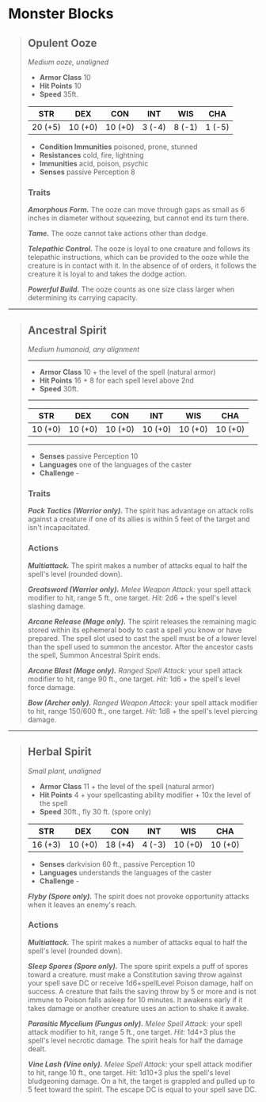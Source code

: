 # Monster Blocks

> ## Opulent Ooze
>
>*Medium ooze, unaligned*
>
> - **Armor Class** 10
> - **Hit Points** 10
> - **Speed** 35ft.
>
>|STR|DEX|CON|INT|WIS|CHA|
>|:---:|:---:|:---:|:---:|:---:|:---:|
>|20 (+5)|10 (+0)|10 (+0)|3 (-4)|8 (-1)|1 (-5)|
>
> - **Condition Immunities** poisoned, prone, stunned
> - **Resistances** cold, fire, lightning
> - **Immunities** acid, poison, psychic
> - **Senses** passive Perception 8
>
> ### Traits
>
> ***Amorphous Form.*** The ooze can move through gaps as small as 6 inches in diameter without squeezing, but cannot end its turn there.
>
> ***Tame.*** The ooze cannot take actions other than dodge.
>
> ***Telepathic Control.*** The ooze is loyal to one creature and follows its telepathic instructions, which can be provided to the ooze while the creature is in contact with it.  In the absence of of orders, it follows the creature it is loyal to and takes the dodge action.
>
> ***Powerful Build.*** The ooze counts as one size class larger when determining its carrying capacity.

___

> ## Ancestral Spirit
>
>*Medium humanoid, any alignment*
> ___
>
> - **Armor Class** 10 + the level of the spell (natural armor)
> - **Hit Points** 16 + 8 for each spell level above 2nd
> - **Speed** 30ft.
>
> ___
>|STR|DEX|CON|INT|WIS|CHA|
>|:---:|:---:|:---:|:---:|:---:|:---:|
>|10 (+0)|10 (+0)|10 (+0)|10 (+0)|10 (+0)|10 (+0)|
> ___
>
> - **Senses** passive Perception 10
> - **Languages** one of the languages of the caster
> - **Challenge** -
>
> ### Traits
>
> ***Pack Tactics (Warrior only).*** The spirit has advantage on attack rolls against a creature if one of its allies is within 5 feet of the target and isn't incapacitated.
>
> ### Actions
>
> ***Multiattack.*** The spirit makes a number of attacks equal to half the spell's level (rounded down).
>
> ***Greatsword (Warrior only).*** *Melee Weapon Attack:* your spell attack modifier to hit, range 5 ft., one target.  *Hit:* 2d6 + the spell's level slashing damage.
>
> ***Arcane Release (Mage only).*** The spirit releases the remaining magic stored within its ephemeral body to cast a spell you know or have prepared.  The spell slot used to cast the spell must be of a lower level than the spell used to summon the ancestor.  After the ancestor casts the spell, Summon Ancestral Spirit ends.
>
> ***Arcane Blast (Mage only).*** *Ranged Spell Attack:* your spell attack modifier to hit, range 90 ft., one target.  *Hit:* 1d6 + the spell's level force damage.
>
> ***Bow (Archer only).*** *Ranged Weapon Attack:* your spell attack modifier to hit, range 150/600 ft., one target.  *Hit:* 1d8 + the spell's level piercing damage.

___

> ## Herbal Spirit
>
>*Small plant, unaligned*
>
> - **Armor Class** 11 + the level of the spell (natural armor)
> - **Hit Points** 4 + your spellcasting ability modifier + 10x the level of the spell
> - **Speed** 30ft., fly 30 ft. (spore only)
>
>|STR|DEX|CON|INT|WIS|CHA|
>|:---:|:---:|:---:|:---:|:---:|:---:|
>|16 (+3)|10 (+0)|18 (+4)|4 (-3)|10 (+0)|10 (+0)|
>
> - **Senses** darkvision 60 ft., passive Perception 10
> - **Languages** understands the languages of the caster
> - **Challenge** -
>
> ***Flyby (Spore only).*** The spirit does not provoke opportunity attacks when it leaves an enemy's reach.
>
> ### Actions
>
> ***Multiattack.*** The spirit makes a number of attacks equal to half the spell's level (rounded down).
>
> ***Sleep Spores (Spore only).*** The spore spirit expels a puff of spores toward a creature. must make a Constitution saving throw against your spell save DC or receive 1d6+spellLevel Poison damage, half on success.  A creature that fails the saving throw by 5 or more and is not immune to Poison falls asleep for 10 minutes.  It awakens early if it takes damage or another creature uses an action to shake it awake.
>
> ***Parasitic Mycelium (Fungus only).*** *Melee Spell Attack:* your spell attack modifier to hit, range 5 ft., one target.  *Hit:* 1d4+3 plus the spell's level necrotic damage.  The spirit heals for half the damage dealt.
>
> ***Vine Lash (Vine only).*** *Melee Spell Attack:* your spell attack modifier to hit, range 10 ft., one target.  *Hit:* 1d10+3 plus the spell's level bludgeoning damage.  On a hit, the target is grappled and pulled up to 5 feet toward the spirit.  The escape DC is equal to your spell save DC.
